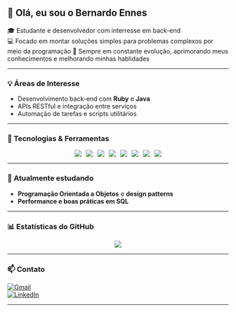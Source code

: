 ## 👋 Olá, eu sou o Bernardo Ennes

🎓 Estudante e desenvolvedor com interresse em back-end  
💻 Focado em montar soluções simples para problemas complexos por meio da programação 
🚀 Sempre em constante evolução, aprimorando meus conhecimentos e melhorando minhas hablidades

---

### 💡 Áreas de Interesse

- Desenvolvimento back-end com **Ruby** e **Java**
- APIs RESTful e integração entre serviços
- Automação de tarefas e scripts utilitários

---

### 🔧 Tecnologias & Ferramentas

<div align="center">
  <div style="display: flex; flex-direction: row; flex-wrap: wrap; justify-content: center; gap: 10px;">
    <img src="https://img.shields.io/badge/Ruby-CC342D?style=for-the-badge&logo=ruby&logoColor=white" />
    <img src="https://img.shields.io/badge/JavaScript-F7DF1E?style=for-the-badge&logo=javascript&logoColor=black" />
    <img src="https://img.shields.io/badge/PostgreSQL-316192?style=for-the-badge&logo=postgresql&logoColor=white" />
    <img src="https://img.shields.io/badge/MySQL-4479A1?style=for-the-badge&logo=mysql&logoColor=white" />
    <img src="https://img.shields.io/badge/VSCode-007ACC?style=for-the-badge&logo=visualstudiocode&logoColor=white" />
    <img src="https://img.shields.io/badge/Java-007396?style=for-the-badge&logo=java&logoColor=white" />
    <img src="https://img.shields.io/badge/React-20232A?style=for-the-badge&logo=react&logoColor=61DAFB" />
    <img src="https://img.shields.io/badge/React_Native-20232A?style=for-the-badge&logo=react&logoColor=61DAFB" />
  </div>
</div>

---

### 🧠 Atualmente estudando

- **Programação Orientada a Objetos** e **design patterns**  
- **Performance e boas práticas em SQL**

---

### 📊 Estatísticas do GitHub

<div align="center">
  <img src="https://github-readme-stats.vercel.app/api/top-langs/?username=bernardoennes&layout=compact&langs_count=6&theme=radical&card_width=450" />
</div>

---

### 📫 Contato

[![Gmail](https://img.shields.io/badge/Gmail-D14836?style=for-the-badge&logo=gmail&logoColor=white)](mailto:bernardorbennesl@gmail.com)  
[![LinkedIn](https://img.shields.io/badge/LinkedIn-0077B5?style=for-the-badge&logo=linkedin&logoColor=white)](https://www.linkedin.com/in/bernardo-ennes-7ab160343/)

---
